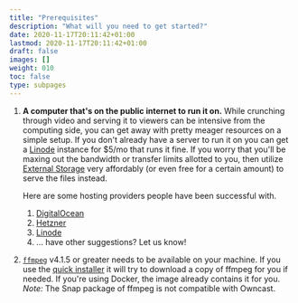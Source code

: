 ```yaml
---
title: "Prerequisites"
description: "What will you need to get started?"
date: 2020-11-17T20:11:42+01:00
lastmod: 2020-11-17T20:11:42+01:00
draft: false
images: []
weight: 010
toc: false
type: subpages
---
```


1. **A computer that's on the public internet to run it on.**  While crunching through video and serving it to viewers can be intensive from the computing side, you can get away with pretty meager resources on a simple setup.  If you don't already have a server to run it on you can get a [Linode](https://www.linode.com/products/nanodes/) instance for $5/mo that runs it fine.  If you worry that you'll be maxing out the bandwidth or transfer limits allotted to you, then utilize [External Storage](/docs/storage) very affordably (or even free for a certain amount) to serve the files instead.

    Here are some hosting providers people have been successful with.
    1. [DigitalOcean](https://www.digitalocean.com/products/droplets/)
    1. [Hetzner](https://www.hetzner.com/cloud)
    1. [Linode](https://www.linode.com/products/nanodes/)
    1. ... have other suggestions?  Let us know!
1. [`ffmpeg`](https://ffmpeg.org/download.html) v4.1.5 or greater needs to be available on your machine.  If you use the [quick installer](/quickstart) it will try to download a copy of ffmpeg for you if needed.  If you're using Docker, the image already contains it for you.  _Note:_ The Snap package of ffmpeg is not compatible with Owncast.
